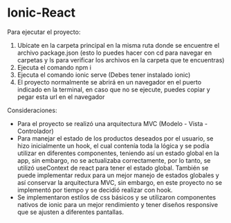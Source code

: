 # Ionic-React

Para ejecutar el proyecto:
1. Ubícate en la carpeta principal en la misma ruta donde se encuentre el archivo package.json (esto lo puedes hacer con cd para navegar en carpetas y ls para verificar los archivos en la carpeta que te encuentras) 
2. Ejecuta el comando npm i
3. Ejecuta el comando ionic serve (Debes tener instalado ionic)
4. El proyecto normalmente se abrirá en un navegador en el puerto indicado en la terminal, en caso que no se ejecute, puedes copiar y pegar esta url en el navegador

Consideraciones:
- Para el proyecto se realizó una arquitectura MVC (Modelo - Vista - Controlador) 
- Para manejar el estado de los productos deseados por el usuario, se hizo inicialmente un hook, el cual contenía toda la lógica y se podía utilizar en diferentes componentes, teniendo así un estado global en la app, sin embargo, no se actualizaba correctamente, por lo tanto, se utilizó useContext de react para tener el estado global. También se puede implementar redux para un mejor manejo de estados globales y así conservar la arquitectura MVC, sin embargo, en este proyecto no se implementó por tiempo y se decidió realizar con hook.
- Se implementaron estilos de css básicos y se utilizaron componentes nativos de ionic para un mejor rendimiento y tener diseños responsive que se ajusten a diferentes pantallas.
